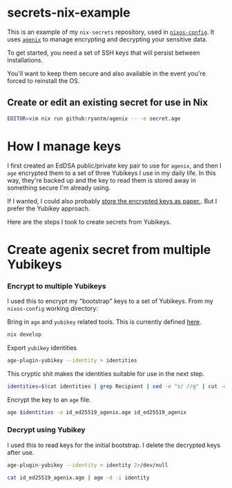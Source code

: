 # secrets-nix-example
This is an example of my `nix-secrets` repository, used in [`nixos-config`](https://github.com/dustinlyons/nixos-config/). It uses [`agenix`](https://github.com/ryantm/agenix) to manage encrypting and decrypting your sensitive data.

To get started, you need a set of SSH keys that will persist between installations. 

You'll want to keep them secure and also available in the event you're forced to reinstall the OS.

## Create or edit an existing secret for use in Nix
```sh
EDITOR=vim nix run github:ryantm/agenix -- -e secret.age
```
# How I manage keys
I first created an EdDSA public/private key pair to use for `agenix`, and then I `age` encrypted them to a set of three Yubikeys I use in my daily life. In this way, they're backed up and the key to read them is stored away in something secure I'm already using.

If I wanted, I could also probably [store the encrypted keys as paper.](https://www.jabberwocky.com/software/paperkey/). But I prefer the Yubikey approach.

Here are the steps I took to create secrets from Yubikeys.

# Create agenix secret from multiple Yubikeys
### Encrypt to multiple Yubikeys
I used this to encrypt my "bootstrap" keys to a set of Yubikeys. From my `nixos-config` working directory:

Bring in `age` and `yubikey` related tools. This is currently defined [here](https://github.com/dustinlyons/nixos-config/blob/main/flake.nix#L44).
```sh
nix develop
```

Export `yubikey` identities
```sh
age-plugin-yubikey --identity > identities
```

This cryptic shit makes the identities suitable for use in the next step.
```sh
identities=$(cat identities | grep Recipient | sed -e "s/ //g" | cut -d':' -f2 | sed -e 's/^age\(.*\)/ -r age\1/g'  | tr -d '\n')
```

Encrypt the key to an `age` file.
```sh
age $identities -o id_ed25519_agenix.age id_ed25519_agenix
```

### Decrypt using Yubikey
I used this to read keys for the initial bootstrap. I delete the decrypted keys after use.
```sh
age-plugin-yubikey --identity > identity 2>/dev/null
```
```sh
cat id_ed25519_agenix.age | age -d -i identity
```
